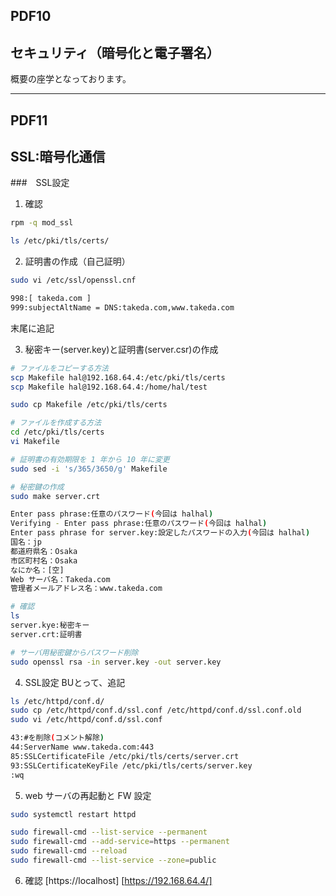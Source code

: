 
## PDF10
## セキュリティ（暗号化と電子署名）
概要の座学となっております。

***

## PDF11

## SSL:暗号化通信

###　SSL設定
1. 確認
```sh
rpm -q mod_ssl

ls /etc/pki/tls/certs/
```

2. 証明書の作成（自己証明）
```sh
sudo vi /etc/ssl/openssl.cnf

998:[ takeda.com ]
999:subjectAltName = DNS:takeda.com,www.takeda.com
```
末尾に追記

3. 秘密キー(server.key)と証明書(server.csr)の作成
```sh
# ファイルをコピーする方法
scp Makefile hal@192.168.64.4:/etc/pki/tls/certs
scp Makefile hal@192.168.64.4:/home/hal/test

sudo cp Makefile /etc/pki/tls/certs

# ファイルを作成する方法
cd /etc/pki/tls/certs
vi Makefile

# 証明書の有効期限を 1 年から 10 年に変更
sudo sed -i 's/365/3650/g' Makefile

# 秘密鍵の作成
sudo make server.crt

Enter pass phrase:任意のパスワード(今回は halhal)
Verifying - Enter pass phrase:任意のパスワード(今回は halhal)
Enter pass phrase for server.key:設定したパスワードの入力(今回は halhal)
国名：jp
都道府県名：Osaka
市区町村名：Osaka
なにか名：[空]
Web サーバ名：Takeda.com
管理者メールアドレス名：www.takeda.com

# 確認
ls
server.kye:秘密キー
server.crt:証明書

# サーバ用秘密鍵からパスワード削除
sudo openssl rsa -in server.key -out server.key
```

4. SSL設定
BUとって、追記
```sh
ls /etc/httpd/conf.d/
sudo cp /etc/httpd/conf.d/ssl.conf /etc/httpd/conf.d/ssl.conf.old
sudo vi /etc/httpd/conf.d/ssl.conf

43:#を削除(コメント解除)
44:ServerName www.takeda.com:443
85:SSLCertificateFile /etc/pki/tls/certs/server.crt
93:SSLCertificateKeyFile /etc/pki/tls/certs/server.key
:wq
```

5. web サーバの再起動と FW 設定
```sh
sudo systemctl restart httpd

sudo firewall-cmd --list-service --permanent
sudo firewall-cmd --add-service=https --permanent
sudo firewall-cmd --reload
sudo firewall-cmd --list-service --zone=public
```

6. 確認
[https://localhost]
[https://192.168.64.4/]

